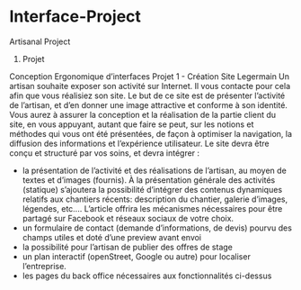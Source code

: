 # Interface-Project
Artisanal Project

1. Projet

Conception Ergonomique d’interfaces Projet 1 - Création Site Legermain
 Un artisan souhaite exposer son activité sur Internet. Il vous contacte pour cela afin que vous réalisiez son site. Le but de ce site est de présenter l’activité de l’artisan, et d’en donner une image attractive et conforme à son identité.
Vous aurez à assurer la conception et la réalisation de la partie client du site, en vous appuyant, autant que faire se peut, sur les notions et méthodes qui vous ont été présentées, de façon à optimiser la navigation, la diffusion des informations et l’expérience utilisateur.
Le site devra être conçu et structuré par vos soins, et devra intégrer :
- la présentation de l’activité et des réalisations de l’artisan, au moyen de textes et d’images (fournis). À la présentation générale des activités (statique) s’ajoutera la possibilité d’intégrer des contenus dynamiques relatifs aux chantiers récents: description du chantier, galerie d’images, légendes, etc.... L’article offrira les mécanismes nécessaires pour être partagé sur Facebook et réseaux sociaux de votre choix.
- un formulaire de contact (demande d’informations, de devis) pourvu des champs utiles et doté d’une preview avant envoi
- la possibilité pour l’artisan de publier des offres de stage
- un plan interactif (openStreet, Google ou autre) pour localiser l’entreprise.
- les pages du back office nécessaires aux fonctionnalités ci-dessus
